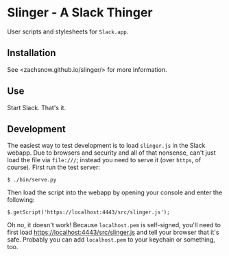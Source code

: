 Slinger - A Slack Thinger
=========================

User scripts and stylesheets for `Slack.app`.

## Installation

See <zachsnow.github.io/slinger/> for more information.

## Use

Start Slack. That's it.

## Development

The easiest way to test development is to load `slinger.js` in the Slack
webapp. Due to browsers and security and all of that nonsense, can't just
load the file via `file:///`; instead you need to serve it (over `https`, of
course).  First run the test server:

    $ ./bin/serve.py
    
Then load the script into the webapp by opening your console and enter the following:

    $.getScript('https://localhost:4443/src/slinger.js');

Oh no, it doesn't work! Because `localhost.pem` is self-signed, you'll need
to first load <https://localhost:4443/src/slinger.js> and tell your browser that it's safe.
Probably you can add `localhost.pem` to your keychain or something, too.
